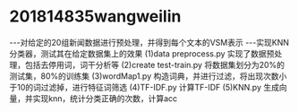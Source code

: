 # 201814835wangweilin
---对给定的20组新闻数据进行预处理，并得到每个文本的VSM表示
---实现KNN分类器，测试其在给定数据集上的效果
(1)data preprocess.py 实现了数据预处理，包括去停用词，词干分析等
(2)create test-train.py 将数据集划分为20%的测试集，80%的训练集
(3)wordMap1.py 构造词典，并进行过滤，将出现次数小于10的词过滤掉，进行特征词筛选
(4)TF-IDF.py 计算TF-IDF
(5)KNN.py  生成向量，并实现knn，统计分类正确的次数，计算acc

